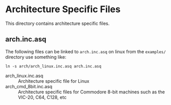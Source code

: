 Architecture Specific Files
===========================

This directory contains architecture specific files.

## arch.inc.asq

The following files can be linked to `arch.inc.asq` on linux from the
`examples/` directory use something like:

```
ln -s arch/arch_linux.inc.asq arch.inc.asq
```


<dl>
  <dt>arch_linux.inc.asq</dt>
  <dd>Architecture specific file for Linux</dd>
  <dt>arch_cmd_8bit.inc.asq</dt>
  <dd>Architecture specific files for Commodore 8-bit machines such
      as the VIC-20, C64, C128, etc</dd>
</dl>
